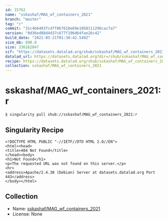 ```yaml
---
id: 15762
name: "sskashaf/MAG_wf_containers_2021"
branch: "master"
tag: "r"
commit: "31c4b6403fcd7f067610e69e1058111296cac7a7"
version: "0d36ed88d4d37c677f196d64fae26c42"
build_date: "2021-03-21T01:30:42.549Z"
size_mb: 890.0
size: 336162847
sif: "https://datasets.datalad.org/shub/sskashaf/MAG_wf_containers_2021/r/2021-03-21-31c4b640-0d36ed88/0d36ed88d4d37c677f196d64fae26c42.sif"
datalad_url: https://datasets.datalad.org?dir=/shub/sskashaf/MAG_wf_containers_2021/r/2021-03-21-31c4b640-0d36ed88/
recipe: https://datasets.datalad.org/shub/sskashaf/MAG_wf_containers_2021/r/2021-03-21-31c4b640-0d36ed88/Singularity
collection: sskashaf/MAG_wf_containers_2021
---
```


# sskashaf/MAG_wf_containers_2021:r

```bash
$ singularity pull shub://sskashaf/MAG_wf_containers_2021:r
```

## Singularity Recipe

```singularity
<!DOCTYPE HTML PUBLIC "-//IETF//DTD HTML 2.0//EN">
<html><head>
<title>404 Not Found</title>
</head><body>
<h1>Not Found</h1>
<p>The requested URL was not found on this server.</p>
<hr>
<address>Apache/2.4.38 (Debian) Server at datasets.datalad.org Port 443</address>
</body></html>
```

## Collection

 - Name: [sskashaf/MAG_wf_containers_2021](https://github.com/sskashaf/MAG_wf_containers_2021)
 - License: None

